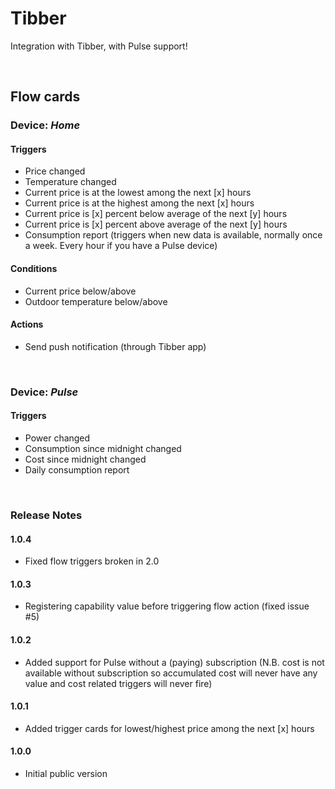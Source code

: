 # Tibber

Integration with Tibber, with Pulse support!

&nbsp;
## Flow cards

### Device: *__Home__*
#### Triggers
- Price changed
- Temperature changed
- Current price is at the lowest among the next [x] hours
- Current price is at the highest among the next [x] hours
- Current price is [x] percent below average of the next [y] hours
- Current price is [x] percent above average of the next [y] hours
- Consumption report (triggers when new data is available, normally once a week. Every hour if you have a Pulse device)
&nbsp;
#### Conditions
- Current price below/above
- Outdoor temperature below/above
&nbsp;
#### Actions
- Send push notification (through Tibber app)

&nbsp;
### Device: *__Pulse__*
#### Triggers
- Power changed
- Consumption since midnight changed
- Cost since midnight changed
- Daily consumption report
  
&nbsp;
### Release Notes

#### 1.0.4
- Fixed flow triggers broken in 2.0 
&nbsp;
#### 1.0.3
- Registering capability value before triggering flow action (fixed issue #5) 
&nbsp;
#### 1.0.2
- Added support for Pulse without a (paying) subscription (N.B. cost is not available without subscription so accumulated cost will never have any value and cost related triggers will never fire)
&nbsp;
#### 1.0.1
- Added trigger cards for lowest/highest price among the next [x] hours
&nbsp;
#### 1.0.0
- Initial public version